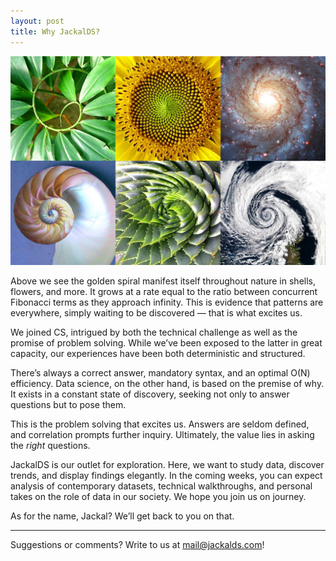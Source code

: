 ```yaml
---
layout: post
title: Why JackalDS?
---
```


![Golden spiral examples.](https://github.com/SohanChoudhury/JackalDS/blob/master/_posts/golden-sprial-examples.jpeg?raw=true)

Above we see the golden spiral manifest itself throughout nature in shells, flowers, and more. It grows at a rate equal to the ratio between concurrent Fibonacci terms as they approach infinity. This is evidence that patterns are everywhere, simply waiting to be discovered &mdash; that is what excites us.

We joined CS, intrigued by both the technical challenge as well as the promise of problem solving. While we’ve been exposed to the latter in great capacity, our experiences have been both deterministic and structured.

There’s always a correct answer, mandatory syntax, and an optimal O(N) efficiency. Data science, on the other hand, is based on the premise of why. It exists in a constant state of discovery, seeking not only to answer questions but to pose them.

This is the problem solving that excites us. Answers are seldom defined, and correlation prompts further inquiry. Ultimately, the value lies in asking the *right* questions.

JackalDS is our outlet for exploration. Here, we want to study data, discover trends, and display findings elegantly.  In the coming weeks, you can expect analysis of contemporary datasets, technical walkthroughs, and personal takes on the role of data in our society. We hope you join us on journey.

As for the name, Jackal? We’ll get back to you on that.


-----

Suggestions or comments? Write to us at [mail@jackalds.com](mailto:mail@jackalds.com)!
